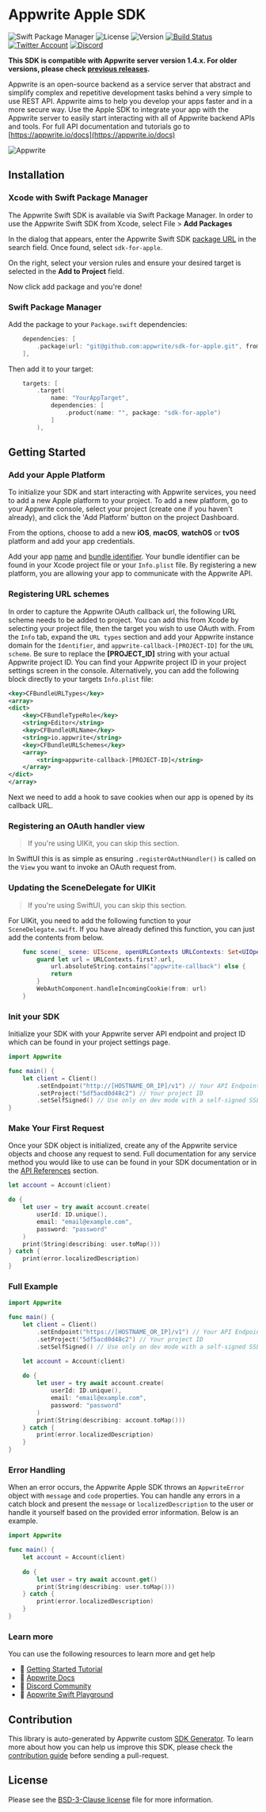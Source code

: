 # Appwrite Apple SDK

![Swift Package Manager](https://img.shields.io/github/v/release/appwrite/sdk-for-apple.svg?color=green&style=flat-square)
![License](https://img.shields.io/github/license/appwrite/sdk-for-apple.svg?style=flat-square)
![Version](https://img.shields.io/badge/api%20version-1.4.7-blue.svg?style=flat-square)
[![Build Status](https://img.shields.io/travis/com/appwrite/sdk-generator?style=flat-square)](https://travis-ci.com/appwrite/sdk-generator)
[![Twitter Account](https://img.shields.io/twitter/follow/appwrite?color=00acee&label=twitter&style=flat-square)](https://twitter.com/appwrite)
[![Discord](https://img.shields.io/discord/564160730845151244?label=discord&style=flat-square)](https://appwrite.io/discord)

**This SDK is compatible with Appwrite server version 1.4.x. For older versions, please check [previous releases](https://github.com/appwrite/sdk-for-apple/releases).**

Appwrite is an open-source backend as a service server that abstract and simplify complex and repetitive development tasks behind a very simple to use REST API. Appwrite aims to help you develop your apps faster and in a more secure way. Use the Apple SDK to integrate your app with the Appwrite server to easily start interacting with all of Appwrite backend APIs and tools. For full API documentation and tutorials go to [https://appwrite.io/docs](https://appwrite.io/docs)

![Appwrite](https://appwrite.io/images/github.png)

## Installation

### Xcode with Swift Package Manager

The Appwrite Swift SDK is available via Swift Package Manager. In order to use the Appwrite Swift SDK from Xcode, select File > **Add Packages**

In the dialog that appears, enter the Appwrite Swift SDK [package URL](git@github.com:appwrite/sdk-for-apple.git) in the search field. Once found, select `sdk-for-apple`.

On the right, select your version rules and ensure your desired target is selected in the **Add to Project** field.

Now click add package and you're done!

### Swift Package Manager

Add the package to your `Package.swift` dependencies:

```swift
    dependencies: [
        .package(url: "git@github.com:appwrite/sdk-for-apple.git", from: "4.0.1"),
    ],
```

Then add it to your target:

```swift
    targets: [
        .target(
            name: "YourAppTarget",
            dependencies: [
                .product(name: "", package: "sdk-for-apple")
            ]
        ),
```


## Getting Started

### Add your Apple Platform
To initialize your SDK and start interacting with Appwrite services, you need to add a new Apple platform to your project. To add a new platform, go to your Appwrite console, select your project (create one if you haven't already), and click the 'Add Platform' button on the project Dashboard.

From the options, choose to add a new **iOS**, **macOS**, **watchOS** or **tvOS** platform and add your app credentials.

Add your app <u>name</u> and <u>bundle identifier</u>. Your bundle identifier can be found in your Xcode project file or your `Info.plist` file. By registering a new platform, you are allowing your app to communicate with the Appwrite API.

### Registering URL schemes

In order to capture the Appwrite OAuth callback url, the following URL scheme needs to be added to project. You can add this from Xcode by selecting your project file, then the target you wish to use OAuth with. From the `Info` tab, expand the `URL types` section and add your Appwrite instance domain for the `Identifier`, and `appwrite-callback-[PROJECT-ID]` for the `URL scheme`. Be sure to replace the **[PROJECT_ID]** string with your actual Appwrite project ID. You can find your Appwrite project ID in your project settings screen in the console. Alternatively, you can add the following block directly to your targets `Info.plist` file:

```xml
<key>CFBundleURLTypes</key>
<array>
<dict>
    <key>CFBundleTypeRole</key>
    <string>Editor</string>
    <key>CFBundleURLName</key>
    <string>io.appwrite</string>
    <key>CFBundleURLSchemes</key>
    <array>
        <string>appwrite-callback-[PROJECT-ID]</string>
    </array>
</dict>
</array>
```

Next we need to add a hook to save cookies when our app is opened by its callback URL.

### Registering an OAuth handler view

> If you're using UIKit, you can skip this section.

In SwiftUI this is as simple as ensuring `.registerOAuthHandler()` is called on the `View` you want to invoke an OAuth request from.

### Updating the SceneDelegate for UIKit

> If you're using SwiftUI, you can skip this section.

For UIKit, you need to add the following function to your `SceneDelegate.swift`. If you have already defined this function, you can just add the contents from below.

```swift
    func scene(_ scene: UIScene, openURLContexts URLContexts: Set<UIOpenURLContext>) {
        guard let url = URLContexts.first?.url,
            url.absoluteString.contains("appwrite-callback") else {
            return
        }
        WebAuthComponent.handleIncomingCookie(from: url)
    }
```

### Init your SDK

Initialize your SDK with your Appwrite server API endpoint and project ID which can be found in your project settings page.

```swift
import Appwrite

func main() {
    let client = Client()
        .setEndpoint("http://[HOSTNAME_OR_IP]/v1") // Your API Endpoint
        .setProject("5df5acd0d48c2") // Your project ID
        .setSelfSigned() // Use only on dev mode with a self-signed SSL cert
}
```

### Make Your First Request

Once your SDK object is initialized, create any of the Appwrite service objects and choose any request to send. Full documentation for any service method you would like to use can be found in your SDK documentation or in the [API References](https://appwrite.io/docs) section.

```swift
let account = Account(client)

do {
    let user = try await account.create(
        userId: ID.unique(), 
        email: "email@example.com", 
        password: "password"
    )
    print(String(describing: user.toMap()))
} catch {
    print(error.localizedDescription)
}
```

### Full Example

```swift
import Appwrite

func main() {
    let client = Client()
        .setEndpoint("https://[HOSTNAME_OR_IP]/v1") // Your API Endpoint
        .setProject("5df5acd0d48c2") // Your project ID
        .setSelfSigned() // Use only on dev mode with a self-signed SSL cert

    let account = Account(client)
    
    do {
        let user = try await account.create(
            userId: ID.unique(), 
            email: "email@example.com", 
            password: "password"
        )
        print(String(describing: account.toMap()))
    } catch {
        print(error.localizedDescription)
    }
}
```

### Error Handling

When an error occurs, the Appwrite Apple SDK throws an `AppwriteError` object with `message` and `code` properties. You can handle any errors in a catch block and present the `message` or `localizedDescription` to the user or handle it yourself based on the provided error information. Below is an example.

```swift
import Appwrite

func main() {
    let account = Account(client)
    
    do {
        let user = try await account.get()
        print(String(describing: user.toMap()))
    } catch {
        print(error.localizedDescription)
    }
}
```

### Learn more

You can use the following resources to learn more and get help

- 🚀 [Getting Started Tutorial](https://appwrite.io/docs/getting-started-for-server)
- 📜 [Appwrite Docs](https://appwrite.io/docs)
- 💬 [Discord Community](https://appwrite.io/discord)
- 🚂 [Appwrite Swift Playground](https://github.com/appwrite/playground-for-swift-server)


## Contribution

This library is auto-generated by Appwrite custom [SDK Generator](https://github.com/appwrite/sdk-generator). To learn more about how you can help us improve this SDK, please check the [contribution guide](https://github.com/appwrite/sdk-generator/blob/master/CONTRIBUTING.md) before sending a pull-request.

## License

Please see the [BSD-3-Clause license](https://raw.githubusercontent.com/appwrite/appwrite/master/LICENSE) file for more information.